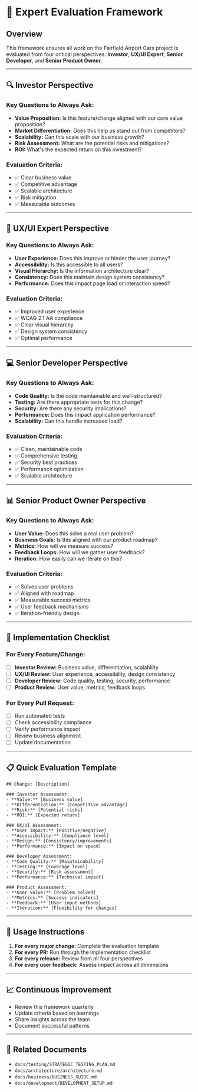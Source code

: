 # 🎯 Expert Evaluation Framework

## Overview
This framework ensures all work on the Fairfield Airport Cars project is evaluated from four critical perspectives: **Investor**, **UX/UI Expert**, **Senior Developer**, and **Senior Product Owner**.

---

## 🔍 **Investor Perspective**

### Key Questions to Always Ask:
- **Value Proposition:** Is this feature/change aligned with our core value proposition?
- **Market Differentiation:** Does this help us stand out from competitors?
- **Scalability:** Can this scale with our business growth?
- **Risk Assessment:** What are the potential risks and mitigations?
- **ROI:** What's the expected return on this investment?

### Evaluation Criteria:
- ✅ Clear business value
- ✅ Competitive advantage
- ✅ Scalable architecture
- ✅ Risk mitigation
- ✅ Measurable outcomes

---

## 🎨 **UX/UI Expert Perspective**

### Key Questions to Always Ask:
- **User Experience:** Does this improve or hinder the user journey?
- **Accessibility:** Is this accessible to all users?
- **Visual Hierarchy:** Is the information architecture clear?
- **Consistency:** Does this maintain design system consistency?
- **Performance:** Does this impact page load or interaction speed?

### Evaluation Criteria:
- ✅ Improved user experience
- ✅ WCAG 2.1 AA compliance
- ✅ Clear visual hierarchy
- ✅ Design system consistency
- ✅ Optimal performance

---

## 💻 **Senior Developer Perspective**

### Key Questions to Always Ask:
- **Code Quality:** Is the code maintainable and well-structured?
- **Testing:** Are there appropriate tests for this change?
- **Security:** Are there any security implications?
- **Performance:** Does this impact application performance?
- **Scalability:** Can this handle increased load?

### Evaluation Criteria:
- ✅ Clean, maintainable code
- ✅ Comprehensive testing
- ✅ Security best practices
- ✅ Performance optimization
- ✅ Scalable architecture

---

## 📊 **Senior Product Owner Perspective**

### Key Questions to Always Ask:
- **User Value:** Does this solve a real user problem?
- **Business Goals:** Is this aligned with our product roadmap?
- **Metrics:** How will we measure success?
- **Feedback Loops:** How will we gather user feedback?
- **Iteration:** How easily can we iterate on this?

### Evaluation Criteria:
- ✅ Solves user problems
- ✅ Aligned with roadmap
- ✅ Measurable success metrics
- ✅ User feedback mechanisms
- ✅ Iteration-friendly design

---

## 🚀 **Implementation Checklist**

### For Every Feature/Change:
- [ ] **Investor Review:** Business value, differentiation, scalability
- [ ] **UX/UI Review:** User experience, accessibility, design consistency
- [ ] **Developer Review:** Code quality, testing, security, performance
- [ ] **Product Review:** User value, metrics, feedback loops

### For Every Pull Request:
- [ ] Run automated tests
- [ ] Check accessibility compliance
- [ ] Verify performance impact
- [ ] Review business alignment
- [ ] Update documentation

---

## 📋 **Quick Evaluation Template**

```
## Change: [Description]

### Investor Assessment:
- **Value:** [Business value]
- **Differentiation:** [Competitive advantage]
- **Risk:** [Potential risks]
- **ROI:** [Expected return]

### UX/UI Assessment:
- **User Impact:** [Positive/negative]
- **Accessibility:** [Compliance level]
- **Design:** [Consistency/improvements]
- **Performance:** [Impact on speed]

### Developer Assessment:
- **Code Quality:** [Maintainability]
- **Testing:** [Coverage level]
- **Security:** [Risk assessment]
- **Performance:** [Technical impact]

### Product Assessment:
- **User Value:** [Problem solved]
- **Metrics:** [Success indicators]
- **Feedback:** [User input methods]
- **Iteration:** [Flexibility for changes]
```

---

## 🎯 **Usage Instructions**

1. **For every major change:** Complete the evaluation template
2. **For every PR:** Run through the implementation checklist
3. **For every release:** Review from all four perspectives
4. **For every user feedback:** Assess impact across all dimensions

---

## 📈 **Continuous Improvement**

- Review this framework quarterly
- Update criteria based on learnings
- Share insights across the team
- Document successful patterns

---

## 🔗 **Related Documents**

- `docs/testing/STRATEGIC_TESTING_PLAN.md`
- `docs/architecture/architecture.md`
- `docs/business/BUSINESS_GUIDE.md`
- `docs/development/DEVELOPMENT_SETUP.md` 